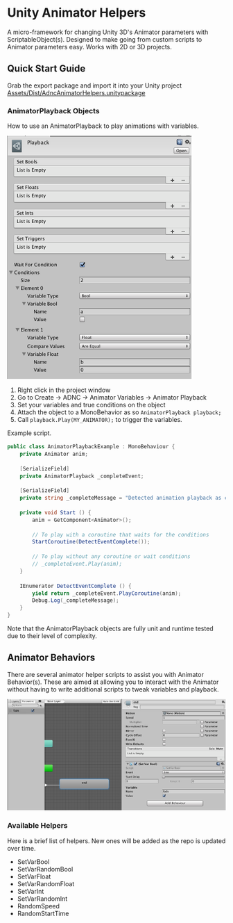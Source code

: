 # Unity Animator Helpers

A micro-framework for changing Unity 3D's Animator parameters with ScriptableObject(s). Designed to make going from
custom scripts to Animator parameters easy. Works with 2D or 3D projects.

## Quick Start Guide

Grab the export package and import it into your Unity project
 [Assets/Dist/AdncAnimatorHelpers.unitypackage](/Assets/Dist/AdncAnimatorHelpers.unitypackage)

### AnimatorPlayback Objects

How to use an AnimatorPlayback to play animations with variables.

![Preview of Playback Helper](/playback-helper-example.png)

1. Right click in the project window
1. Go to Create -> ADNC -> Animator Variables -> Animator Playback
1. Set your variables and true conditions on the object
1. Attach the object to a MonoBehavior as so `AnimatorPlayback playback;`
1. Call `playback.Play(MY_ANIMATOR);` to trigger the variables.

Example script.

```c#
public class AnimatorPlaybackExample : MonoBehaviour {
    private Animator anim;
    
    [SerializeField]
    private AnimatorPlayback _completeEvent;

    [SerializeField]
    private string _completeMessage = "Detected animation playback as complete";

    private void Start () {
        anim = GetComponent<Animator>();

        // To play with a coroutine that waits for the conditions
        StartCoroutine(DetectEventComplete());
        
        // To play without any coroutine or wait conditions
        // _completeEvent.Play(anim);
    }

    IEnumerator DetectEventComplete () {
        yield return _completeEvent.PlayCoroutine(anim);
        Debug.Log(_completeMessage);
    }
}
```

Note that the AnimatorPlayback objects are fully unit and runtime tested
due to their level of complexity.

## Animator Behaviors

There are several animator helper scripts to assist you with Animator Behavior(s).
These are aimed at allowing you to interact with the Animator without having to write
additional scripts to tweak variables and playback.

![Preview of Playback Helper](/animator-helpers.png)

### Available Helpers

Here is a brief list of helpers. New ones will be added as the repo is updated over time.

* SetVarBool
* SetVarRandomBool
* SetVarFloat
* SetVarRandomFloat
* SetVarInt
* SetVarRandomInt
* RandomSpeed
* RandomStartTime

